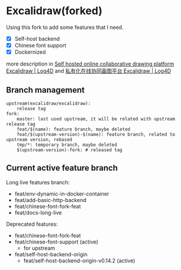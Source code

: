 # Excalidraw(forked)

Using this fork to add some features that I need.

- [x] Self-host backend
- [x] Chinese font support
- [x] Dockernized

more description in [Self hosted online collaborative drawing platform Excalidraw | Log4D](https://en.blog.alswl.com/2022/10/self-hosted-excalidraw/) and [私有化在线协同画图平台 Excalidraw | Log4D](https://blog.alswl.com/2022/10/self-hosted-excalidraw/)

## Branch management

```
upstream(excalidraw/excalidraw):
    release tag
fork:
    master: last used upstream, it will be related with upstream release tag
    feat/$(name): feature branch, maybe deleted
    feat/$(upstream-version)-$(name): feature branch, related to upstream version, rebased
    tmp/*: temporary branch, maybe deleted
    $(upstream-version)-fork: # released tag
```

## Current active feature branch

Long live features branch:

- feat/env-dynamic-in-docker-container
- feat/add-basic-http-backend
- feat/chinese-font-fork-feat
- feat/docs-long-live

Deprecated features:

- feat/chinese-font-fork-feat
- feat/chinese-font-support (active)
  - for upstream
- feat/self-host-backend-origin
  - feat/self-host-backend-origin-v0.14.2 (active)
